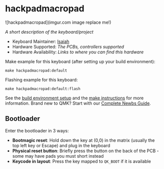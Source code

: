 # hackpadmacropad

![hackpadmacropad](imgur.com image replace me!)

*A short description of the keyboard/project*

* Keyboard Maintainer: [Isaiah](https://github.com/ViolaIsBest)
* Hardware Supported: *The PCBs, controllers supported*
* Hardware Availability: *Links to where you can find this hardware*

Make example for this keyboard (after setting up your build environment):

    make hackpadmacropad:default

Flashing example for this keyboard:

    make hackpadmacropad:default:flash

See the [build environment setup](https://docs.qmk.fm/#/getting_started_build_tools) and the [make instructions](https://docs.qmk.fm/#/getting_started_make_guide) for more information. Brand new to QMK? Start with our [Complete Newbs Guide](https://docs.qmk.fm/#/newbs).

## Bootloader

Enter the bootloader in 3 ways:

* **Bootmagic reset**: Hold down the key at (0,0) in the matrix (usually the top left key or Escape) and plug in the keyboard
* **Physical reset button**: Briefly press the button on the back of the PCB - some may have pads you must short instead
* **Keycode in layout**: Press the key mapped to `QK_BOOT` if it is available
